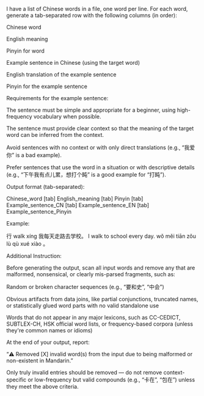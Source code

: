 I have a list of Chinese words in a file, one word per line. For each word, generate a tab-separated row with the following columns (in order):

Chinese word

English meaning

Pinyin for word

Example sentence in Chinese (using the target word)

English translation of the example sentence

Pinyin for the example sentence

Requirements for the example sentence:

The sentence must be simple and appropriate for a beginner, using high-frequency vocabulary when possible.

The sentence must provide clear context so that the meaning of the target word can be inferred from the context.

Avoid sentences with no context or with only direct translations (e.g., “我爱你” is a bad example).

Prefer sentences that use the word in a situation or with descriptive details (e.g., “下午我有点儿累，想打个盹” is a good example for “打盹”).

Output format (tab-separated):

Chinese_word [tab] English_meaning [tab] Pinyin [tab] Example_sentence_CN [tab] Example_sentence_EN [tab] Example_sentence_Pinyin

Example:

行 walk xíng 我每天走路去学校。 I walk to school every day. wǒ měi tiān zǒu lù qù xué xiào 。

Additional Instruction:

Before generating the output, scan all input words and remove any that are malformed, nonsensical, or clearly mis-parsed fragments, such as:

Random or broken character sequences (e.g., “要和史”, “中会”)

Obvious artifacts from data joins, like partial conjunctions, truncated names, or statistically glued word parts with no valid standalone use

Words that do not appear in any major lexicons, such as CC-CEDICT, SUBTLEX-CH, HSK official word lists, or frequency-based corpora (unless they're common names or idioms)

At the end of your output, report:

“⚠️ Removed [X] invalid word(s) from the input due to being malformed or non-existent in Mandarin.”

Only truly invalid entries should be removed — do not remove context-specific or low-frequency but valid compounds (e.g., “卡在”, “包在”) unless they meet the above criteria.